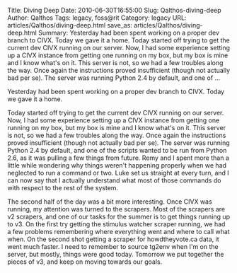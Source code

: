 Title: Diving Deep
Date: 2010-06-30T16:55:00
Slug: Qalthos-diving-deep
Author: Qalthos
Tags: legacy, foss@rit
Category: legacy
URL: articles/Qalthos/diving-deep.html
save_as: articles/Qalthos/diving-deep.html
Summary: Yesterday had been spent working on a proper dev branch to CIVX. Today we gave it a home.  Today started off trying to get the current dev CIVX running on our server. Now, I had some experience setting up a CIVX instance from getting one running on my box, but my box is mine and I know what's on it. This server is not, so we had a few troubles along the way. Once again the instructions proved insufficient (though not actually bad per se). The server was running Python 2.4 by default, and one of  ... 

Yesterday had been spent working on a proper dev branch to CIVX. Today we gave
it a home.

Today started off trying to get the current dev CIVX running on our server.
Now, I had some experience setting up a CIVX instance from getting one running
on my box, but my box is mine and I know what's on it. This server is not, so
we had a few troubles along the way. Once again the instructions proved
insufficient (though not actually bad per se). The server was running Python
2.4 by default, and one of the scripts wanted to be run from Python 2.6, as it
was pulling a few things from future. Remy and I spent more than a little
while wondering why things weren't happening properly when we had neglected to
run a command or two. Luke set us straight at every turn, and I can now say
that I actually understand what most of those commands do with respect to the
rest of the system.

The second half of the day was a bit more interesting. Once CIVX was running,
my attention was turned to the scrapers. Most of the scrapers are v2 scrapers,
and one of our tasks for the summer is to get things running up to v3. On the
first try getting the stimulus watcher scraper running, we had a few problems
remembering where everything went and where to call what when. On the second
shot getting a scraper for howdtheyvote.ca data, it went much faster. I need
to remember to source tg2env when I'm on the server, but mostly, things were
good today. Tomorrow we put together the pieces of v3, and keep on moving
towards our goals.

